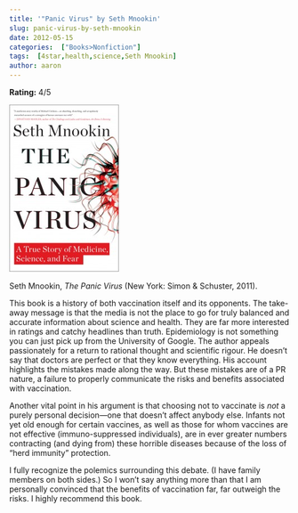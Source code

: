 ```yaml
---
title: '"Panic Virus" by Seth Mnookin'
slug: panic-virus-by-seth-mnookin
date: 2012-05-15
categories:  ["Books>Nonfiction"]
tags:  [4star,health,science,Seth Mnookin]
author: aaron
---
```


**Rating:** 4/5

![](cover5-197x300.jpg "Panic Virus")

Seth Mnookin, *The Panic Virus* (New York: Simon & Schuster, 2011).

This book is a history of both vaccination itself and its opponents. The take-away message is that the media is not the place to go for truly balanced and accurate information about science and health. They are far more interested in ratings and catchy headlines than truth. Epidemiology is not something you can just pick up from the University of Google. The author appeals passionately for a return to rational thought and scientific rigour. He doesn’t say that doctors are perfect or that they know everything. His account highlights the mistakes made along the way. But these mistakes are of a PR nature, a failure to properly communicate the risks and benefits associated with vaccination.

Another vital point in his argument is that choosing not to vaccinate is *not* a purely personal decision—one that doesn’t affect anybody else. Infants not yet old enough for certain vaccines, as well as those for whom vaccines are not effective (immuno-suppressed individuals), are in ever greater numbers contracting (and dying from) these horrible diseases because of the loss of “herd immunity” protection.

I fully recognize the polemics surrounding this debate. (I have family members on both sides.) So I won’t say anything more than that I am personally convinced that the benefits of vaccination far, far outweigh the risks. I highly recommend this book.
